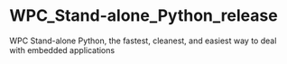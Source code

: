 # WPC_Stand-alone_Python_release
WPC Stand-alone Python, the fastest, cleanest, and easiest way to deal with embedded applications
